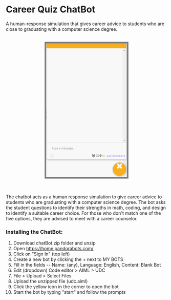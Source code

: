 # Career Quiz ChatBot
A human-response simulation that gives career advice to students who are close to graduating with a computer science degree.<br><br>

<p align="center">
  <kbd>
<img src="chatbot.gif" alt="DateSaver" style="border:5px solid grey" width="50%"></img>
  </kbd>
</p><br>

The chatbot acts as a human response simulation to give career advice to students who are graduating with a computer science degree. The bot asks the student questions to identify their strengths in math, coding, and design to identify a suitable career choice. For those who don't match one of the five options, they are advised to meet with a career counselor.


### Installing the ChatBot:
1. Download chatBot.zip folder and unzip
2. Open https://home.pandorabots.com/ 
3. Click on "Sign In" (top left)
4. Create a new bot by clicking the + next to MY BOTS
5. Fill in the fields -- Name: (any), Language: English, Content: Blank Bot
6. Edit (dropdown) Code editor > AIML > UDC
7. File > Upload > Select Files
8. Upload the unzipped file (udc.aiml)
9. Click the yellow icon in the corner to open the bot
10. Start the bot by typing "start" and follow the prompts
